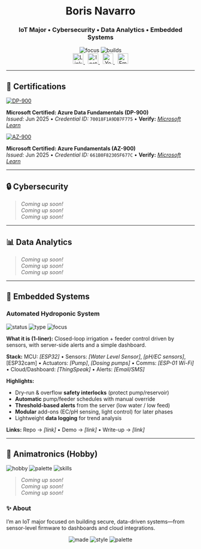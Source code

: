 <!-- PROFILE HEADER -->
<div align="center">

# Boris Navarro  
### IoT Major • Cybersecurity • Data Analytics • Embedded Systems

<!-- Accent badges in Indigo/Emerald -->
<img alt="focus" src="https://img.shields.io/badge/focus-IoT%20%7C%20Security%20%7C%20Data-4F46E5?style=for-the-badge">
<img alt="builds" src="https://img.shields.io/badge/builds-Embedded%20%7C%20Cloud-10B981?style=for-the-badge">

<br/>

<!-- SOCIALS -->
<a href="https://www.linkedin.com/in/borisn4v4rro/" target="_blank">
  <img alt="LinkedIn" height="28" src="https://img.shields.io/badge/LinkedIn-Boris%20Navarro-4F46E5?logo=linkedin&logoColor=white">
</a>
&nbsp;
<a href="https://www.instagram.com/iot_learning/" target="_blank">
  <img alt="Instagram" height="28" src="https://img.shields.io/badge/Instagram-@iot_learning-10B981?logo=instagram&logoColor=white">
</a>
&nbsp;
<a href="https://www.youtube.com/@IoTLearning-fd7jm" target="_blank">
  <img alt="YouTube" height="28" src="https://img.shields.io/badge/YouTube-IoTLearning-4F46E5?logo=youtube&logoColor=white">
</a>
&nbsp;
<a href="mailto:myazurecareerpath@gmail.com">
  <img alt="Email" height="28" src="https://img.shields.io/badge/Email-myazurecareerpath%40gmail.com-10B981?logo=gmail&logoColor=white">
</a>

</div>

---
## 🏅 Certifications

<!-- Azure Data Fundamentals -->
<a href="#" title="Add your public verification link">
  <img alt="DP-900" src="https://img.shields.io/badge/DP--900-Azure%20Data%20Fundamentals-4F46E5?style=for-the-badge&logo=microsoft-azure&logoColor=white">
</a>

**Microsoft Certified: Azure Data Fundamentals (DP-900)**  
*Issued:* Jun 2025 • *Credential ID:* `70018F1A9DB7F775` • **Verify:** _[Microsoft Learn](https://learn.microsoft.com/en-us/users/borisnavarro-7729/credentials/70018f1a9db7f775?ref=https%3A%2F%2Fwww.linkedin.com%2F)_


<!-- Azure Fundamentals -->
<a href="#" title="Add your public verification link">
  <img alt="AZ-900" src="https://img.shields.io/badge/AZ--900-Azure%20Fundamentals-10B981?style=for-the-badge&logo=microsoft-azure&logoColor=white">
</a>

**Microsoft Certified: Azure Fundamentals (AZ-900)**  
*Issued:* Jun 2025 • *Credential ID:* `661B0F82305F677C` • **Verify:** _[Microsoft Learn](https://learn.microsoft.com/en-us/users/borisnavarro-7729/credentials/661b0f82305f677c?ref=https%3A%2F%2Fwww.linkedin.com%2F)_

---
## 🔒 Cybersecurity
> _Coming up soon!_  
> _Coming up soon!_  
> _Coming up soon!_

<!-- Template (copy/paste later)
### Project Title
**Stack:** Tool / Lang / Cloud  
**What it does:** One-liner value prop  
**Highlights:** • bullet • bullet • bullet  
**Repo:** [link] • **Demo:** [link] • **Write-up:** [link]
-->

---

## 📊 Data Analytics
> _Coming up soon!_  
> _Coming up soon!_  
> _Coming up soon!_

---

## 🔧 Embedded Systems

### Automated Hydroponic System
<img alt="status" src="https://img.shields.io/badge/status-In%20Progress-4F46E5?style=flat-square">
<img alt="type"   src="https://img.shields.io/badge/type-IoT%20%7C%20Control%20Systems-10B981?style=flat-square">
<img alt="focus"  src="https://img.shields.io/badge/focus-Automation%20%7C%20Monitoring-4F46E5?style=flat-square">

**What it is (1-liner):** Closed-loop irrigation + feeder control driven by sensors, with server-side alerts and a simple dashboard.

**Stack:** MCU: _[ESP32]_ • Sensors: _[Water Level Sensor]_, _[pH/EC sensors]_, [ESP32cam] • Actuators: _[Pump]_, _[Dosing pumps]_ • Comms: _[ESP-01 Wi-Fi]_ • Cloud/Dashboard: _[ThingSpeak]_ • Alerts: _[Email/SMS]_

**Highlights:**
- Dry-run & overflow **safety interlocks** (protect pump/reservoir)
- **Automatic** pump/feeder schedules with manual override
- **Threshold-based alerts** from the server (low water / low feed)
- **Modular** add-ons (EC/pH sensing, light control) for later phases
- Lightweight **data logging** for trend analysis

**Links:** Repo → _[link]_ • Demo → _[link]_ • Write-up → _[link]_

---
## 🤖 Animatronics (Hobby)

<img alt="hobby" src="https://img.shields.io/badge/hobby-Animatronics-10B981?style=flat-square">
<img alt="palette" src="https://img.shields.io/badge/palette-indigo%2Femerald-4F46E5?style=flat-square">
<img alt="skills" src="https://img.shields.io/badge/skills-Servos%20%E2%80%A2%20Linkages%20%E2%80%A2%20Audio-10B981?style=flat-square">

> _Coming up soon!_  
> _Coming up soon!_  
> _Coming up soon!_

<!-- Optional template (copy/paste and edit when ready)
### Project Title
**Focus:** Eyes / jaw / eyelids / head pan-tilt / lipsync  
**Stack:** MCU: Arduino/ESP32 • Controller: PCA9685 • Servos: SG90/MG996R • Audio: DFPlayer Mini  
**Materials:** 3D-printed PLA / laser-cut acrylic • **Power:** 5V buck with inline fuse  
**Highlights:** • Smooth easing curves • Blinks & saccades • Safety end-stops • Modular linkages  
**Repo:** [link] • **Demo:** [link] • **Write-up:** [link]
-->

### ✨ About
I’m an IoT major focused on building secure, data-driven systems—from sensor-level firmware to dashboards and cloud integrations.

<!-- FOOTER BADGES -->
<p align="center">
  <img alt="made" src="https://img.shields.io/badge/Made%20with-Markdown-000000?logo=markdown&logoColor=white">
  <img alt="style" src="https://img.shields.io/badge/Style-clean%20%26%20minimal-4F46E5">
  <img alt="palette" src="https://img.shields.io/badge/Palette-indigo%20%2F%20emerald-10B981">
</p>
